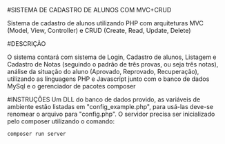 #SISTEMA DE CADASTRO DE ALUNOS COM MVC+CRUD

Sistema de cadastro de alunos utilizando PHP com arquiteturas MVC (Model, View, Controller) e CRUD (Create, Read, Update, Delete)

#DESCRIÇÃO

O sistema contará com sistema de Login, Cadastro de alunos, Listagem e Cadastro de Notas (seguindo o padrão de três provas, ou seja três notas), análise da situação do aluno (Aprovado, Reprovado, Recuperação), utilizando as linguagens PHP e Javascript junto com o banco de dados MySql e o gerenciador de pacotes composer

#INSTRUÇÕES
Um DLL do banco de dados provido, as variáveis de ambiente estão listadas em "config_example.php", para usá-las deve-se renomear o arquivo para "config.php". O servidor precisa ser inicializado pelo composer utilizando o comando:

`composer run server`